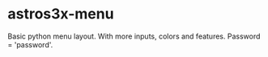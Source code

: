# astros3x-menu
Basic python menu layout. With more inputs, colors and features. Password = 'password'.
